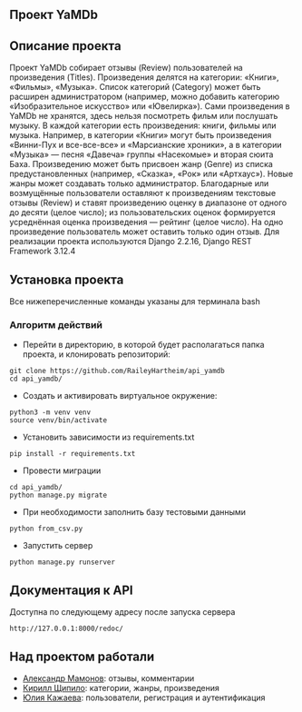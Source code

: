 ## Проект YaMDb

## Описание проекта
Проект YaMDb собирает отзывы (Review) пользователей на произведения (Titles). Произведения делятся на категории: «Книги», «Фильмы», «Музыка». Список категорий (Category) может быть расширен администратором (например, можно добавить категорию «Изобразительное искусство» или «Ювелирка»).
Сами произведения в YaMDb не хранятся, здесь нельзя посмотреть фильм или послушать музыку.
В каждой категории есть произведения: книги, фильмы или музыка. Например, в категории «Книги» могут быть произведения «Винни-Пух и все-все-все» и «Марсианские хроники», а в категории «Музыка» — песня «Давеча» группы «Насекомые» и вторая сюита Баха.
Произведению может быть присвоен жанр (Genre) из списка предустановленных (например, «Сказка», «Рок» или «Артхаус»). Новые жанры может создавать только администратор.
Благодарные или возмущённые пользователи оставляют к произведениям текстовые отзывы (Review) и ставят произведению оценку в диапазоне от одного до десяти (целое число); из пользовательских оценок формируется усреднённая оценка произведения — рейтинг (целое число). На одно произведение пользователь может оставить только один отзыв.
Для реализации проекта используются Django 2.2.16, Django REST Framework 3.12.4
## Установка проекта
Все нижеперечисленные команды указаны для терминала bash
### Алгоритм действий
- Перейти в директорию, в которой будет располагаться папка проекта, и клонировать репозиторий:
```
git clone https://github.com/RaileyHartheim/api_yamdb
cd api_yamdb/
```
- Создать и активировать виртуальное окружение:
```
python3 -m venv venv
source venv/bin/activate
```
- Установить зависимости из requirements.txt
```
pip install -r requirements.txt
```
- Провести миграции
```
cd api_yamdb/
python manage.py migrate
```

- При необходимости заполнить базу тестовыми данными
```
python from_csv.py
```

- Запустить сервер
```
python manage.py runserver
```
## Документация к API
Доступна по следующему адресу после запуска сервера
```
http://127.0.0.1:8000/redoc/
```
## Над проектом работали
- [Александр Мамонов](https://github.com/Alex-ai-dev): отзывы, комментарии
- [Кирилл Щипило](https://github.com/LeafguardRA): категории, жанры, произведения
- [Юлия Кажаева](https://github.com/RaileyHartheim): пользователи, регистрация и аутентификация